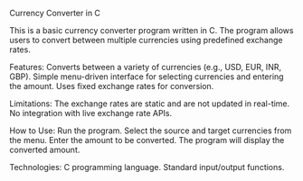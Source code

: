 Currency Converter in C

This is a basic currency converter program written in C. The program allows users to convert between multiple currencies using predefined exchange rates.

Features:
Converts between a variety of currencies (e.g., USD, EUR, INR, GBP).
Simple menu-driven interface for selecting currencies and entering the amount.
Uses fixed exchange rates for conversion.

Limitations:
The exchange rates are static and are not updated in real-time.
No integration with live exchange rate APIs.

How to Use:
Run the program.
Select the source and target currencies from the menu.
Enter the amount to be converted.
The program will display the converted amount.

Technologies:
C programming language.
Standard input/output functions.
